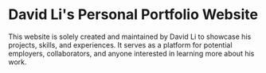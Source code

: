 # David Li's Personal Portfolio Website

This website is solely created and maintained by David Li to showcase his projects, skills, and experiences. It serves as a platform for potential employers, collaborators, and anyone interested in learning more about his work.
